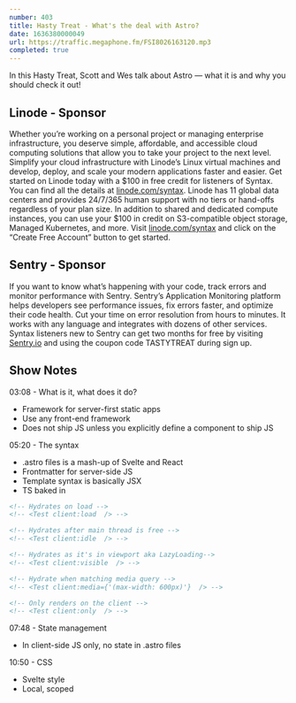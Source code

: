 ```yaml
---
number: 403
title: Hasty Treat - What's the deal with Astro?
date: 1636380000049
url: https://traffic.megaphone.fm/FSI8026163120.mp3
completed: true
---
```


In this Hasty Treat, Scott and Wes talk about Astro — what it is and why you should check it out!

## Linode - Sponsor
Whether you’re working on a personal project or managing enterprise infrastructure, you deserve simple, affordable, and accessible cloud computing solutions that allow you to take your project to the next level. Simplify your cloud infrastructure with Linode’s Linux virtual machines and develop, deploy, and scale your modern applications faster and easier. Get started on Linode today with a $100 in free credit for listeners of Syntax. You can find all the details at [linode.com/syntax](https://linode.com/syntax). Linode has 11 global data centers and provides 24/7/365 human support with no tiers or hand-offs regardless of your plan size. In addition to shared and dedicated compute instances, you can use your $100 in credit on S3-compatible object storage, Managed Kubernetes, and more. Visit [linode.com/syntax](https://linode.com/syntax) and click on the “Create Free Account” button to get started.

## Sentry - Sponsor
If you want to know what’s happening with your code, track errors and monitor performance with Sentry. Sentry’s Application Monitoring platform helps developers see performance issues, fix errors faster, and optimize their code health. Cut your time on error resolution from hours to minutes. It works with any language and integrates with dozens of other services. Syntax listeners new to Sentry can get two months for  free by visiting [Sentry.io](https://sentry.io) and using the coupon code TASTYTREAT during sign up.

## Show Notes
03:08 - What is it, what does it do?
* Framework for server-first static apps
* Use any front-end framework
* Does not ship JS unless you explicitly define a component to ship JS

05:20 - The syntax
* .astro files is a mash-up of Svelte and React
* Frontmatter for server-side JS
* Template syntax is basically JSX
* TS baked in

```html
<!-- Hydrates on load -->
<!-- <Test client:load  /> -->

<!-- Hydrates after main thread is free -->
<!-- <Test client:idle  /> -->

<!-- Hydrates as it's in viewport aka LazyLoading-->
<!-- <Test client:visible  /> -->

<!-- Hydrate when matching media query -->
<!-- <Test client:media={'(max-width: 600px)'}  /> -->

<!-- Only renders on the client -->
<!-- <Test client:only  /> -->
```

07:48 - State management
* In client-side JS only, no state in .astro files

10:50 - CSS 
* Svelte style
* Local, scoped <style> tags
* SCSS baked in

11:16 - Data fetching
* Fetch in frontmatter via fetch()

12:06 - Vs React? Vs Next? Vs Gatsby? Vs Svelte?

15:24 - Tooling
* There is a Syntax highlighter
* Uses Snowpack under the hood

## Tweet us your tasty treats!
* [Scott's Instagram](https://www.instagram.com/stolinski/)
* [LevelUpTutorials Instagram](https://www.instagram.com/LevelUpTutorials/)
* [Wes' Instagram](https://www.instagram.com/wesbos/)
* [Wes' Twitter](https://twitter.com/wesbos)
* [Wes' Facebook](https://www.facebook.com/wesbos.developer)
* [Scott's Twitter](https://twitter.com/stolinski)
* Make sure to include [@SyntaxFM](https://twitter.com/SyntaxFM) in your tweets